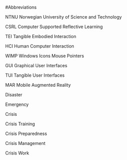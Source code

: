 #Abbreviations

NTNU Norwegian University of Science and Technology

CSRL Computer Supported Reflective Learning

TEI Tangible Embodied Interaction

HCI Human Computer Interaction

WIMP Windows Icons Mouse Pointers

GUI Graphical User Interfaces

TUI Tangible User Interfaces

MAR Mobile Augmented Reality

Disaster

Emergency

Crisis

Crisis Training

Crisis Preparedness

Crisis Management

Crisis Work